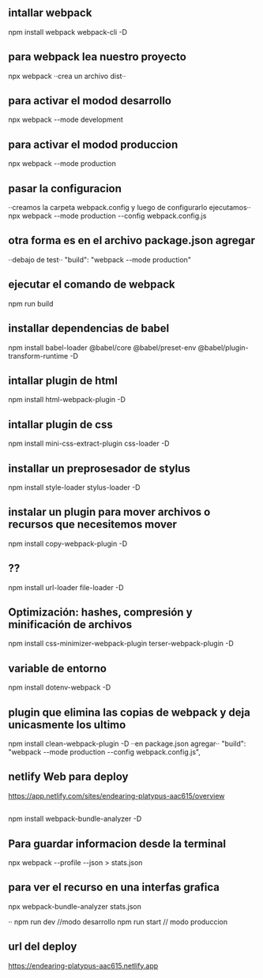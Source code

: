 ## intallar webpack
npm install webpack webpack-cli -D

## para webpack lea nuestro proyecto
npx webpack
··crea un archivo dist··

## para activar el modod desarrollo
npx webpack --mode development

## para activar el modod produccion
npx webpack --mode production

## pasar la configuracion
··creamos la carpeta webpack.config y luego de configurarlo ejecutamos··
npx webpack --mode production --config webpack.config.js

## otra forma es en el archivo package.json agregar
··debajo de test··
"build": "webpack --mode production"

## ejecutar el comando de webpack
npm run build

## installar dependencias de babel
 npm install babel-loader @babel/core @babel/preset-env @babel/plugin-transform-runtime -D


## intallar plugin de html
 npm install html-webpack-plugin -D

## intallar plugin de css
 npm install mini-css-extract-plugin css-loader -D


 ## installar un preprosesador de stylus
npm install style-loader stylus-loader -D

## instalar un plugin para mover archivos o recursos que necesitemos mover
npm install copy-webpack-plugin -D

## ??
npm install url-loader file-loader -D

## Optimización: hashes, compresión y minificación de archivos
npm install css-minimizer-webpack-plugin terser-webpack-plugin -D

## variable de entorno
npm install dotenv-webpack -D

## plugin que elimina las copias de webpack y deja unicasmente los ultimo
npm install clean-webpack-plugin -D 
··en package.json agregar··
"build": "webpack --mode production --config webpack.config.js",

## netlify Web para deploy
https://app.netlify.com/sites/endearing-platypus-aac615/overview

## 
npm install webpack-bundle-analyzer -D

## Para guardar informacion desde la terminal
npx webpack --profile --json > stats.json

## para ver el recurso en una interfas grafica
npx webpack-bundle-analyzer stats.json


··
npm run dev //modo desarrollo
npm run start // modo produccion

## url del deploy
https://endearing-platypus-aac615.netlify.app